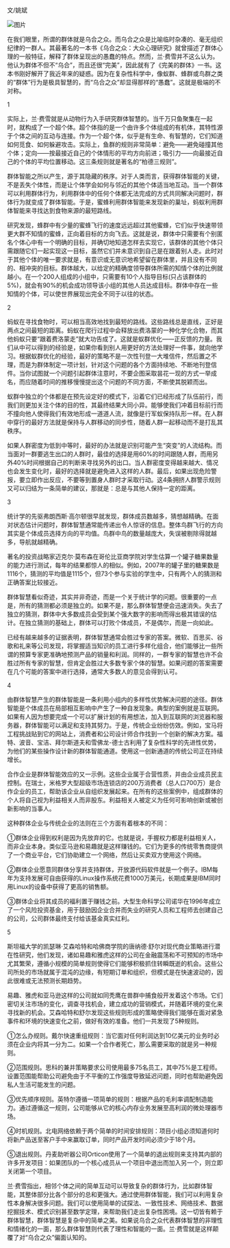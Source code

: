 文/姚斌

![图片](https://mmbiz.qpic.cn/mmbiz_jpg/iapYUPNNoa0SjKMQiao5jvmiajTSLZehufwg2QQImIUm8gJAEo8jIrb0K0abeqD1e9Vbn2Bl1Cb3d0YNENic7rm8og/640?wx_fmt=jpeg&tp=webp&wxfrom=5&wx_lazy=1&wx_co=1)

在我们眼里，所谓的群体就是乌合之众。而乌合之众是比喻临时杂凑的、毫无组织纪律的一群人。其最著名的一本书《乌合之众：大众心理研究》就曾描述了群体心理的一般特征，解释了群体呈现出的愚蠢的特点。然而，兰·费雪并不这么认为。他认为群体不但不“乌合”，而且还很“完美”，因此就有了《完美的群体》一书。这本书刚好解开了我近年来的疑惑。因为在复杂性科学中，像蚁群、蜂群或鸟群之类的“群体”行为是极具智慧的，而“乌合之众”却显得那样的“愚蠢”。这就是极端的不对称。

1

实际上，兰·费雪就是从动物行为入手研究群体智慧的。当千万只鱼聚集在一起时，就构成了一个超个体。超个体指的是一个由许多个体组成的有机体，其特性源于个体之间的互动与连接。作为一个超个体，似乎是有生命、有智慧的，它们知道如何觅食、如何躲避攻击。实际上，鱼群的规则非常简单：避免——避免碰撞其他个体；定向——按最接近自己的个体情形的平均方向前进；吸引力——向最接近自己的个体的平均位置移动。这三条规则就是著名的“柏德三规则”。

群体智能之所以产生，源于其隐藏的秩序。对于人类而言，获得群体智能的关键，不是丢失个体性，而是让个体学会如何与邻近的其他个体适当地互动。当一个群体可以利用群体行为，利用群体中的任何个体都无法完成的方式共同解决问题时，群体行为就变成了群体智能。于是，蜜蜂利用群体智能来发现新的巢址，蚂蚁利用群体智能来寻找达到食物来源的最短路线。

研究发现，蜂群中有少量的蜜蜂飞行的速度远远超过其他蜜蜂，它们似乎快速带领更大群不知情的蜜蜂，正向着目标的方向飞去。这就是说，群体中只需要有个别匿名个体心中有一个明确的目标，并确切地知道怎样去实现它，该群体的其他个体只需跟随它们一起实现这一目标，虽然它们并未意识到自己是在跟着别人走。此时对于其他个体的唯一要求就是，有意识或无意识地希望留在群体里，并且没有不同的、相冲突的目标。群体越大，以给定的精确度领导群体所需的知情个体的比例就越小。在一个200人组成的小组中，只需要有10个人指导目标(只占该群体的5%)，就会有90%的机会成功领导该小组的其他人员达成目标。群体中存在一些知情的个体，可以使世界展现出完全不同于以往的状态。

2

蚂蚁在寻找食物时，可以相当高效地找到最短的路线。这些路线总是直线，正好是两点之间最短的距离。蚂蚁在爬行过程中会释放出费洛蒙的一种化学化合物，而其他蚂蚁只要“跟着费洛蒙走”就大功告成了。这就是蚁群优化——正反馈的力量。我们从中可以得到的经验是，如果你看到别人用更好的方法处理好一件事，就向他学习。根据蚁群优化的经验，最好的策略不是一次性刊登一大堆信件，然后置之不理，而是为群体制定一项计划，针对这个问题的各个方面持续地、不断地刊登信件。当你试图就一个问题引起群体注意时，不要企图采取昙花一现的方式一举成名，而应随着时间的推移慢慢提出这个问题的不同方面，不断使其脱颖而出。

蚁群中独立的个体都是在预先设定好的模式下，沿着它们已经形成了队伍前行，而我们则更加关注个体的目的性，其最终结果大同小异。能够使我们冲着目标前行而不撞向他人使得我们有效地形成一道道人流，就像是行军蚁保持队形一样。在人群中穿行的最好方法就是保持与人群移动的同步性，随着人群一起移动而不是打乱其秩序。

如果人群密度为低到中等时，最好的办法就是识别可能产生“突变”的人流结构。而当面对一群要逃生出口的人群时，最佳的选择是用60%的时间跟随人群，而用另外40%时间根据自己的判断来寻找另外的出口。当人群密度变得越来越大、情况也会发生变化时，最好的选择就是避免进入这样的人群。最后，如果出现危险警报，要立即作出反应，不要等到置身人群时才采取行动。这4条拥挤人群警示规则又可以归结为一条简单的建议，那就是：总是与其他人保持一定的距离。

3

统计学的先驱弗朗西斯·高尔顿很早就发现，群体成员数越多，猜想越精确。在面对状态估计问题时，群体智慧通常能传递出令人惊讶的信息。整体鸟群飞行的方向其实是个体成员选择方向的平均值。鸟群中鸟的数量越庞大，失误被剔除得就越多，导航就越精确。

著名的投资战略家迈克尔·莫布森在哥伦比亚商学院对学生估算一个罐子糖果数量的能力进行测试，每年的结果都惊人的相似。例如，2007年的罐子里的糖果数是1116个，猜测的平均值是1115个，但73个参与实验的学生中，只有两个人的猜测和正确答案比较接近。

群体智慧看似奇迹，其实并非奇迹，而是一个关于统计学的问题。很重要的一点是，所有的猜测都必须是独立的。如果不是，那么群体智慧便会迅速消失。失去了独立的猜测，群体中大多数成员会受到某个强大数字的影响而得出极其错误的估计。在独立猜测的基础上，群体可以打败个体成员，不是偶尔，而是一向如此。

已经有越来越多的证据表明，群体智慧通常会胜过专家的答案。微软、百思买、谷歌和礼来等公司发现，将掌握适当知识的员工进行多样化组合，他们能够比一些所谓的预算专家更准确地预测产品的销量和利润。同样的，一群专家的智慧也许不会胜过所有专家的智慧，但肯定会胜过大多数专家个体的智慧。如果问题的答案需要在几个可能的答案中进行选择，通常大多数人的意见会得到认可。

4

由群体智慧产生的群体智能是一条利用小组内的多样性优势解决问题的途径。群体智能是个体成员在局部相互影响中产生了一种自发现象。典型的案例就是互联网。如果有人因为想要完成一个可以扩展计划的有用想法，加入到互联网的浏览器和服务器，群体智能可以满足和支持其努力。于是，传统企业纷纷仿效。例如，宝马将工程挑战贴到它的网站上，消费者和公司设计师合作找到一个创新的解决方案。福特、波音、宝洁、拜尔斯道夫和雪佛龙-德士古利用了复杂性科学的先进性优势，为他们的某些操作设计新的群体智能通道。使用这一创新通道的传统公司正在持续增长。

合作企业是群体智能效应的又一示例。这些企业属于合营性质，并由企业成员民主控制。在瑞士，米格罗大型超级市场连锁店的200万消费者（总人口700万）是合作企业的员工，帮助该企业从自组织发展起来。在所有的这些案例中，组成群体的个人将自己视为利益相关人而非股东。利益相关人被定义为任何可影响创新或被创新影响的当事人。

这种群体企业与传统企业的法则在三个方面有着根本的不同：

①群体企业得到权利是因为先放弃的它。也就是说，手握权力都是利益相关人，而非企业本身。类似亚马逊和易趣就是这样赚钱的。它们为更多的传统零售商提供了一个商业平台，它们协助建立一个网络，然后让买卖双方使用这个网络。

②群体企业愿意同群体分享并支持群体，开放源代码软件就是一个例子。IBM每年为支持发展可自由获得的Linux操作系统花费1000万美元，长期成果是IBM同时用Linux的设备中获得了更高的销售额。

③群体企业将其成员的福利置于赚钱之前。大型生命科学公司诺华在1996年成立了一个风险投资基金，用于鼓励因企业合并而失业的研究人员和工程师去创建自己的公司，公司群体最终支付给该基金真实红利。

5

斯坦福大学的凯瑟琳·艾森哈特和哈佛商学院的唐纳德·舒尔对现代商业策略进行潜在性研究，他们发现，诸如易趣和雅虎这样的公司在金融震荡和不可预知的市场中尤其繁荣，遵循小规模的简单规则使得它们能够积极抓住转瞬既逝的机会。这些公司所处的市场就属于混沌的边缘，有短期订单和组织，但模式是在快速波动的，因此很难或无法预测长期趋势。

易趣、雅虎和亚马逊这样的公司就如同秃鹰在兽群中捕食般开发着这个市场。它们密切关注市场的变化，调查寻找机会，建立成功的营销模式，并随着环境的变化来寻找新的机会。艾森哈特和舒尔发现这些规则形成的策略使得我们能够在面对紧急事件和环境的快速变化之前，做好有效的准备。他们一共发现了5种规则。

①怎么办规则。戴尔快速重组规则：当它面对任何利润达到10亿美元的业务时必须在企业内将其一分为二。如果一个合作者死亡，那么需要采取的就是另一种规则。

②范围规则。思科的兼并策略要求公司使用最多75名员工，其中75%是工程师。设置范围能帮助公司避免由于不平衡的工作强度导致延迟问题，同时也帮助避免因私人生活可能发生的问题。

③优先顺序规则。英特尔遵循一项简单的规则：根据产品的毛利率调配制造能力。通过遵循这一规则，公司能够从它的核心内存业务发展至高利润的微处理器市场。

④时机规则。北电网络依赖于两个简单的时间安排规则：项目小组必须知道何时将新产品送至客户手中来赢取订单，同时产品开发时间必须少于18个月。

⑤退出规则。丹麦助听器公司Orticon使用了一个简单的退出规则来支持其内部的许多开发项目：如果团队的一个核心成员从一个项目中退出而加入另一个，则立即关闭第一个项目。

兰·费雪指出，相邻个体之间的简单互动可以导致复杂的群体行为，比如群体智能，其整体部分比各个部分的总和更强大。通过使用群体智能，我们可以利用复杂性本身解决很多问题。我们可以使用简单的试探法、一致性技术、网络技术、数据挖掘技术、模式识别甚至数学定理，来帮助我们走出复杂性困境。这一切皆有赖于群体智慧，群体智慧是复杂中的简单之美。如果说乌合之众代表群体智慧的非理性和情绪化的一面，那么群体智慧则代表了理性和智能的一面。兰·费雪就是这样颠覆了对“乌合之众”偏面认知的。